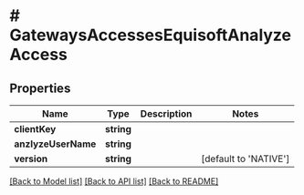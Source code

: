# # GatewaysAccessesEquisoftAnalyzeAccess

## Properties

Name | Type | Description | Notes
------------ | ------------- | ------------- | -------------
**clientKey** | **string** |  | 
**anzlyzeUserName** | **string** |  | 
**version** | **string** |  | [default to 'NATIVE']

[[Back to Model list]](../../README.md#documentation-for-models) [[Back to API list]](../../README.md#documentation-for-api-endpoints) [[Back to README]](../../README.md)


